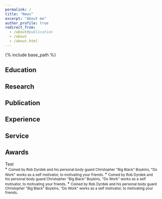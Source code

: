 ```yaml
---
permalink: /
title: "News"
excerpt: "About me"
author_profile: true
redirect_from: 
  - /about#publication
  - /about
  - /about.html
---
```


{% include base_path %}



Education
-----


Research
-----


Publication
-----

Experience
-----

Service
-----

Awards
-----
<div id="publication">Test</div>
* <small>Coined by Rob Dyrdek and his personal body guard Christopher "Big Black" Boykins, "Do Work" works as a self motivator, to motivating your friends.
</small> 
* <small>Coined by Rob Dyrdek and his personal body guard Christopher "Big Black" Boykins, "Do Work" works as a self motivator, to motivating your friends.
</small> 
* <small>Coined by Rob Dyrdek and his personal body guard Christopher "Big Black" Boykins, "Do Work" works as a self motivator, to motivating your friends.
</small> 



















































